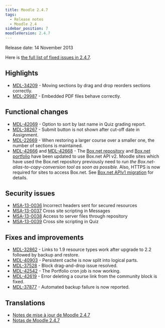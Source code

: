 ```yaml
---
title: Moodle 2.4.7
tags:
  - Release notes
  - Moodle 2.4
sidebar_position: 7
moodleVersion: 2.4.7
---
```

Release date: 14 November 2013

Here is [the full list of fixed issues in 2.4.7](https://tracker.moodle.org/secure/IssueNavigator!executeAdvanced.jspa?jqlQuery=project+%3D+mdl+AND+resolution+%3D+fixed+AND+fixVersion+in+%28%222.4.7%22%29+ORDER+BY+priority+DESC&runQuery=true&clear=true).

## Highlights

- [MDL-34209](https://tracker.moodle.org/browse/MDL-34209) - Moving sections by drag and drop reorders sections correctly.
- [MDL-29987](https://tracker.moodle.org/browse/MDL-29987) - Embedded PDF files behave correctly.

## Functional changes

- [MDL-42069](https://tracker.moodle.org/browse/MDL-42069) - Option to sort by last name in Quiz grading report.
- [MDL-38267](https://tracker.moodle.org/browse/MDL-38267) - Submit button is not shown after cut-off date in Assignment.
- [MDL-22669](https://tracker.moodle.org/browse/MDL-22669) - When restoring a larger course over a smaller one, the number of sections is maintained.
- [MDL-42666](https://tracker.moodle.org/browse/MDL-42666) and [MDL-42668](https://tracker.moodle.org/browse/MDL-42668) - The [Box.net repository](https://docs.moodle.org/25/en/Box.net_repository) and [Box.net portfolio](https://docs.moodle.org/25/en/Box.net_portfolio) have been updated to use Box.net API v2. Moodle sites which have used the Box.net repository previously need to *run the Box.net-alias-to-copy-conversion tool as soon as possible*. Also, HTTPS is now required for sites to access Box.net. See [Box.net APIv1 migration](https://docs.moodle.org/25/en/Box.net_APIv1_migration) for details.

## Security issues

- [MSA-13-0036](https://moodle.org/mod/forum/discuss.php?d=244479) Incorrect headers sent for secured resources
- [MSA-13-0037](https://moodle.org/mod/forum/discuss.php?d=244480) Cross site scripting in Messages
- [MSA-13-0038](https://moodle.org/mod/forum/discuss.php?d=244481) Access to server files through repository
- [MSA-13-0039](https://moodle.org/mod/forum/discuss.php?d=244482) Cross site scripting in Quiz

## Fixes and improvements

- [MDL-32862](https://tracker.moodle.org/browse/MDL-32862) - Links to 1.9 resource types work after upgrade to 2.2 followed by backup and restore.
- [MDL-40903](https://tracker.moodle.org/browse/MDL-40903) - Persistent cache is now split into logical parts.
- [MDL-37528](https://tracker.moodle.org/browse/MDL-37528) - Block drag-and-drop issue resolved.
- [MDL-42542](https://tracker.moodle.org/browse/MDL-42542) - The Portfolio cron job is now working.
- [MDL-42619](https://tracker.moodle.org/browse/MDL-42619) - Error deleting a course link from the community block is fixed.
- [MDL-37877](https://tracker.moodle.org/browse/MDL-37877) - Automated backup failure is now reported.

## Translations

- [Notes de mise à jour de Moodle 2.4.7](https://docs.moodle.org/fr/Notes_de_mise_à_jour_de_Moodle_2.4.7)
- [Notas de Moodle 2.4.7](https://docs.moodle.org/es/Notas_de_Moodle_2.4.7)
